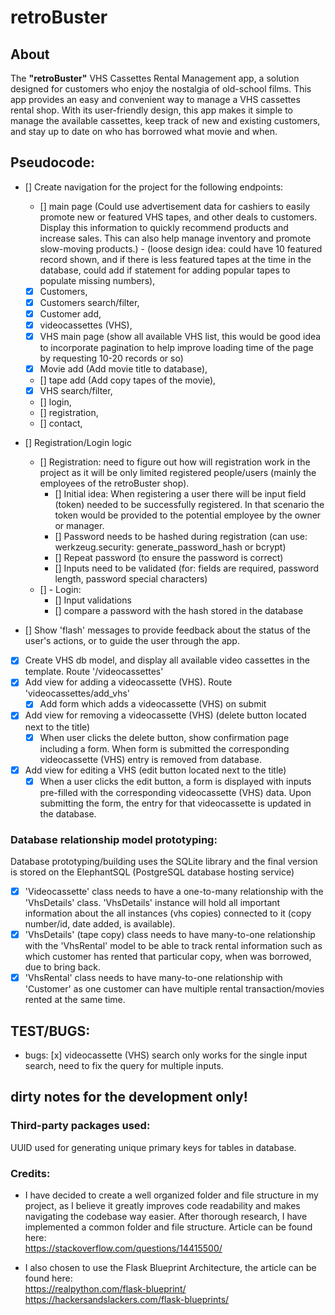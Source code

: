# retroBuster

## About

The **"retroBuster"** VHS Cassettes Rental Management app, a solution designed for customers who enjoy the nostalgia of old-school films. This app provides an easy and convenient way to manage a VHS cassettes rental shop. With its user-friendly design, this app makes it simple to manage the available cassettes, keep track of new and existing customers, and stay up to date on who has borrowed what movie and when.

## Pseudocode:

- [] Create navigation for the project for the following endpoints:

  - [] main page (Could use advertisement data for cashiers to easily promote new or featured VHS tapes, and other deals to customers. Display this information to quickly recommend products and increase sales. This can also help manage inventory and promote slow-moving products.) - (loose design idea: could have 10 featured record shown, and if there is less featured tapes at the time in the database, could add if statement for adding popular tapes to populate missing numbers),
  - [x] Customers,
  - [x] Customers search/filter,
  - [x] Customer add,
  - [x] videocassettes (VHS),
  - [x] VHS main page (show all available VHS list, this would be good idea to incorporate pagination to help improve loading time of the page by requesting 10-20 records or so)
  - [x] Movie add (Add movie title to database),
  - [] tape add (Add copy tapes of the movie),
  - [x] VHS search/filter,
  - [] login,
  - [] registration,
  - [] contact,

- [] Registration/Login logic

  - [] Registration: need to figure out how will registration work in the project as it will be only limited registered people/users (mainly the employees of the retroBuster shop).
    - [] Initial idea: When registering a user there will be input field (token) needed to be successfully registered. In that scenario the token would be provided to the potential employee by the owner or manager.
    - [] Password needs to be hashed during registration (can use: werkzeug.security: generate_password_hash or bcrypt)
    - [] Repeat password (to ensure the password is correct)
    - [] Inputs need to be validated (for: fields are required, password length, password special characters)
  - [] - Login:
    - [] Input validations
    - [] compare a password with the hash stored in the database

- [] Show 'flash' messages to provide feedback about the status of the user's actions, or to guide the user through the app.

- [x] Create VHS db model, and display all available video cassettes in the template. Route '/videocassettes'
- [x] Add view for adding a videocassette (VHS). Route 'videocassettes/add_vhs'
  - [x] Add form which adds a videocassette (VHS) on submit
- [x] Add view for removing a videocassette (VHS) (delete button located next to the title)
  - [x] When user clicks the delete button, show confirmation page including a form. When form is submitted the corresponding videocassette (VHS) entry is removed from database.
- [x] Add view for editing a VHS (edit button located next to the title)
  - [x] When a user clicks the edit button, a form is displayed with inputs pre-filled with the corresponding videocassette (VHS) data. Upon submitting the form, the entry for that videocassette is updated in the database.

### Database relationship model prototyping:

Database prototyping/building uses the SQLite library and the final version is stored on the ElephantSQL (PostgreSQL database hosting service)

- [x] 'Videocassette' class needs to have a one-to-many relationship with the 'VhsDetails' class. 'VhsDetails' instance will hold all important information about the all instances (vhs copies) connected to it (copy number/id, date added, is available).
- [x] 'VhsDetails' (tape copy) class needs to have many-to-one relationship with the 'VhsRental' model to be able to track rental information such as which customer has rented that particular copy, when was borrowed, due to bring back.
- [x] 'VhsRental' class needs to have many-to-one relationship with 'Customer' as one customer can have multiple rental transaction/movies rented at the same time.

## TEST/BUGS:

- bugs:
  [x] videocassette (VHS) search only works for the single input search, need to fix the query for multiple inputs.

## dirty notes for the development only!

### Third-party packages used:

UUID used for generating unique primary keys for tables in database.

### Credits:

- I have decided to create a well organized folder and file structure in my project, as I believe it greatly improves code readability and makes navigating the codebase way easier. After thorough research, I have implemented a common folder and file structure. Article can be found here: <br>
  https://stackoverflow.com/questions/14415500/

- I also chosen to use the Flask Blueprint Architecture, the article can be found here: <br>
  https://realpython.com/flask-blueprint/ <br>
  https://hackersandslackers.com/flask-blueprints/ <br>
